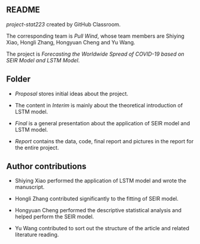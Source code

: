 ## README

*project-stat223* created by GitHub Classroom. 

The corresponding team is *Pull Wind*, whose team members are Shiying Xiao, Hongli Zhang, Hongyuan Cheng and Yu Wang. 

The project is *Forecasting the Worldwide Spread of COVID-19 based on SEIR Model and LSTM Model*.

## Folder

- *Proposal* stores initial ideas about the project.

- The content in *Interim*  is mainly about the theoretical introduction of LSTM model.

- *Final* is a general presentation about the application of SEIR model and LSTM model.

- *Report* contains the data, code, final report and pictures in the report for the entire project.

## Author contributions

- Shiying Xiao performed the application of LSTM model and wrote the manuscript.

- Hongli Zhang contributed significantly to the fitting of SEIR model.

- Hongyuan Cheng performed the descriptive statistical analysis and helped perform the SEIR model.

- Yu Wang contributed to sort out the structure of the article and related literature reading.

